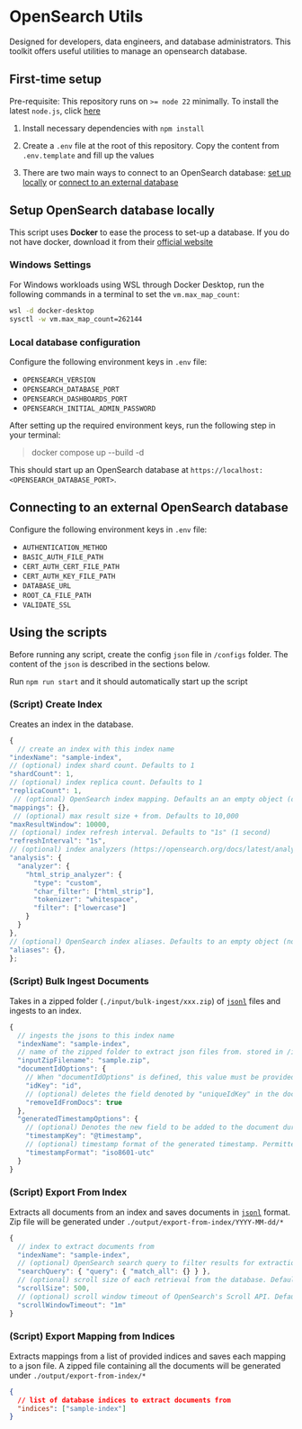 # OpenSearch Utils

Designed for developers, data engineers, and database administrators. This toolkit offers useful utilities to manage an opensearch database.

## First-time setup

Pre-requisite: This repository runs on `>= node 22` minimally. To install the latest `node.js`, click [here](https://nodejs.org/en/download/prebuilt-installer)

1. Install necessary dependencies with `npm install`

2. Create a `.env` file at the root of this repository. Copy the content from `.env.template` and fill up the values

3. There are two main ways to connect to an OpenSearch database: [set up locally](#setup-opensearch-database-locally) or [connect to an external database](#connecting-to-an-external-opensearch-database)

## Setup OpenSearch database locally

This script uses **Docker** to ease the process to set-up a database. If you do not have docker, download it from their [official website](https://www.docker.com/products/docker-desktop/)

### Windows Settings

For Windows workloads using WSL through Docker Desktop, run the following commands in a terminal to set the `vm.max_map_count`:

```bash
wsl -d docker-desktop
sysctl -w vm.max_map_count=262144
```

### Local database configuration

Configure the following environment keys in `.env` file:

- `OPENSEARCH_VERSION`
- `OPENSEARCH_DATABASE_PORT`
- `OPENSEARCH_DASHBOARDS_PORT`
- `OPENSEARCH_INITIAL_ADMIN_PASSWORD`

After setting up the required environment keys, run the following step in your terminal:

> docker compose up --build -d

This should start up an OpenSearch database at `https://localhost:<OPENSEARCH_DATABASE_PORT>`.

## Connecting to an external OpenSearch database

Configure the following environment keys in `.env` file:

- `AUTHENTICATION_METHOD`
- `BASIC_AUTH_FILE_PATH`
- `CERT_AUTH_CERT_FILE_PATH`
- `CERT_AUTH_KEY_FILE_PATH`
- `DATABASE_URL`
- `ROOT_CA_FILE_PATH`
- `VALIDATE_SSL`

## Using the scripts

Before running any script, create the config `json` file in `/configs` folder. The content of the `json` is described in the sections below.

Run `npm run start` and it should automatically start up the script

### (Script) Create Index

Creates an index in the database.

```js
{
  // create an index with this index name
"indexName": "sample-index",
// (optional) index shard count. Defaults to 1
"shardCount": 1,
// (optional) index replica count. Defaults to 1
"replicaCount": 1,
 // (optional) OpenSearch index mapping. Defaults an an empty object (dynamic mapping)
"mappings": {},
 // (optional) max result size + from. Defaults to 10,000
"maxResultWindow": 10000,
// (optional) index refresh interval. Defaults to "1s" (1 second)
"refreshInterval": "1s",
// (optional) index analyzers (https://opensearch.org/docs/latest/analyzers/custom-analyzer/)
"analysis": {
  "analyzer": {
    "html_strip_analyzer": {
      "type": "custom",
      "char_filter": ["html_strip"],
      "tokenizer": "whitespace",
      "filter": ["lowercase"]
    }
  }
},
// (optional) OpenSearch index aliases. Defaults to an empty object (no alias)
"aliases": {},
};
```

### (Script) Bulk Ingest Documents

Takes in a zipped folder (`./input/bulk-ingest/xxx.zip`) of [`jsonl`](https://jsonlines.org/) files and ingests to an index.

```js
{
  // ingests the jsons to this index name
  "indexName": "sample-index",
  // name of the zipped folder to extract json files from. stored in /input/bulk-ingest/*
  "inputZipFilename": "sample.zip",
  "documentIdOptions": {
    // When "documentIdOptions" is defined, this value must be provided. Denotes the primary key field of the document and set that field value to _id in OpenSearch.
    "idKey": "id",
    // (optional) deletes the field denoted by "uniqueIdKey" in the document before ingestion. Defaults to true
    "removeIdFromDocs": true
  },
  "generatedTimestampOptions": {
    // (optional) Denotes the new field to be added to the document during ingestion. Defaults to "@timestamp"
    "timestampKey": "@timestamp",
    // (optional) timestamp format of the generated timestamp. Permitted values only. Defaults to "iso8601-utc"
    "timestampFormat": "iso8601-utc"
  }
}
```

### (Script) Export From Index

Extracts all documents from an index and saves documents in [`jsonl`](https://jsonlines.org/) format. Zip file will be generated under `./output/export-from-index/YYYY-MM-dd/*`

```js
{
  // index to extract documents from
  "indexName": "sample-index",
  // (optional) OpenSearch search query to filter results for extraction. Defaults to match everything
  "searchQuery": { "query": { "match_all": {} } },
  // (optional) scroll size of each retrieval from the database. Defaults to 500
  "scrollSize": 500,
  // (optional) scroll window timeout of OpenSearch's Scroll API. Defaults to "1m". For larger scroll sizes, you may want to increase this timeout window
  "scrollWindowTimeout": "1m"
}
```

### (Script) Export Mapping from Indices

Extracts mappings from a list of provided indices and saves each mapping to a json file. A zipped file containing all the documents will be generated under `./output/export-from-index/*`

```json
{
  // list of database indices to extract documents from
  "indices": ["sample-index"]
}
```
